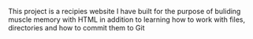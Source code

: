 This project is a recipies website I have built for the purpose of buliding muscle memory with HTML in addition to learning how to work with files, directories and how to commit them to Git

